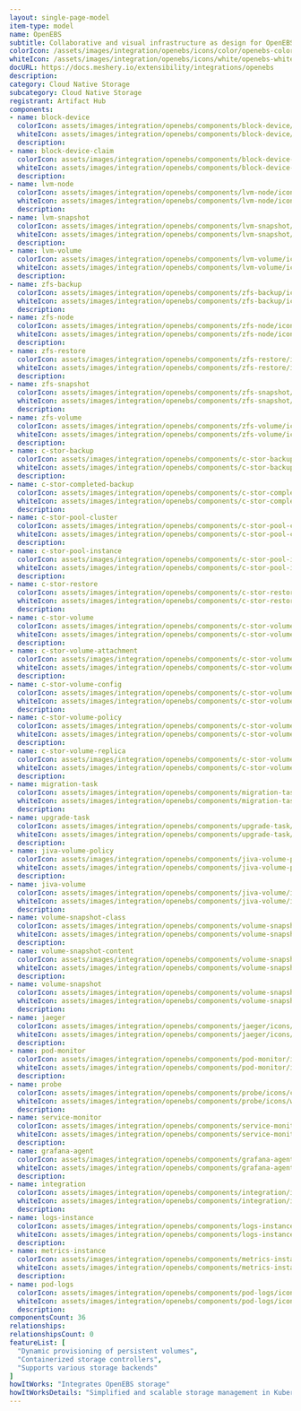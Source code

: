```yaml
---
layout: single-page-model
item-type: model
name: OpenEBS
subtitle: Collaborative and visual infrastructure as design for OpenEBS
colorIcon: /assets/images/integration/openebs/icons/color/openebs-color.svg
whiteIcon: /assets/images/integration/openebs/icons/white/openebs-white.svg
docURL: https://docs.meshery.io/extensibility/integrations/openebs
description: 
category: Cloud Native Storage
subcategory: Cloud Native Storage
registrant: Artifact Hub
components: 
- name: block-device
  colorIcon: assets/images/integration/openebs/components/block-device/icons/color/block-device-color.svg
  whiteIcon: assets/images/integration/openebs/components/block-device/icons/white/block-device-white.svg
  description: 
- name: block-device-claim
  colorIcon: assets/images/integration/openebs/components/block-device-claim/icons/color/block-device-claim-color.svg
  whiteIcon: assets/images/integration/openebs/components/block-device-claim/icons/white/block-device-claim-white.svg
  description: 
- name: lvm-node
  colorIcon: assets/images/integration/openebs/components/lvm-node/icons/color/lvm-node-color.svg
  whiteIcon: assets/images/integration/openebs/components/lvm-node/icons/white/lvm-node-white.svg
  description: 
- name: lvm-snapshot
  colorIcon: assets/images/integration/openebs/components/lvm-snapshot/icons/color/lvm-snapshot-color.svg
  whiteIcon: assets/images/integration/openebs/components/lvm-snapshot/icons/white/lvm-snapshot-white.svg
  description: 
- name: lvm-volume
  colorIcon: assets/images/integration/openebs/components/lvm-volume/icons/color/lvm-volume-color.svg
  whiteIcon: assets/images/integration/openebs/components/lvm-volume/icons/white/lvm-volume-white.svg
  description: 
- name: zfs-backup
  colorIcon: assets/images/integration/openebs/components/zfs-backup/icons/color/zfs-backup-color.svg
  whiteIcon: assets/images/integration/openebs/components/zfs-backup/icons/white/zfs-backup-white.svg
  description: 
- name: zfs-node
  colorIcon: assets/images/integration/openebs/components/zfs-node/icons/color/zfs-node-color.svg
  whiteIcon: assets/images/integration/openebs/components/zfs-node/icons/white/zfs-node-white.svg
  description: 
- name: zfs-restore
  colorIcon: assets/images/integration/openebs/components/zfs-restore/icons/color/zfs-restore-color.svg
  whiteIcon: assets/images/integration/openebs/components/zfs-restore/icons/white/zfs-restore-white.svg
  description: 
- name: zfs-snapshot
  colorIcon: assets/images/integration/openebs/components/zfs-snapshot/icons/color/zfs-snapshot-color.svg
  whiteIcon: assets/images/integration/openebs/components/zfs-snapshot/icons/white/zfs-snapshot-white.svg
  description: 
- name: zfs-volume
  colorIcon: assets/images/integration/openebs/components/zfs-volume/icons/color/zfs-volume-color.svg
  whiteIcon: assets/images/integration/openebs/components/zfs-volume/icons/white/zfs-volume-white.svg
  description: 
- name: c-stor-backup
  colorIcon: assets/images/integration/openebs/components/c-stor-backup/icons/color/c-stor-backup-color.svg
  whiteIcon: assets/images/integration/openebs/components/c-stor-backup/icons/white/c-stor-backup-white.svg
  description: 
- name: c-stor-completed-backup
  colorIcon: assets/images/integration/openebs/components/c-stor-completed-backup/icons/color/c-stor-completed-backup-color.svg
  whiteIcon: assets/images/integration/openebs/components/c-stor-completed-backup/icons/white/c-stor-completed-backup-white.svg
  description: 
- name: c-stor-pool-cluster
  colorIcon: assets/images/integration/openebs/components/c-stor-pool-cluster/icons/color/c-stor-pool-cluster-color.svg
  whiteIcon: assets/images/integration/openebs/components/c-stor-pool-cluster/icons/white/c-stor-pool-cluster-white.svg
  description: 
- name: c-stor-pool-instance
  colorIcon: assets/images/integration/openebs/components/c-stor-pool-instance/icons/color/c-stor-pool-instance-color.svg
  whiteIcon: assets/images/integration/openebs/components/c-stor-pool-instance/icons/white/c-stor-pool-instance-white.svg
  description: 
- name: c-stor-restore
  colorIcon: assets/images/integration/openebs/components/c-stor-restore/icons/color/c-stor-restore-color.svg
  whiteIcon: assets/images/integration/openebs/components/c-stor-restore/icons/white/c-stor-restore-white.svg
  description: 
- name: c-stor-volume
  colorIcon: assets/images/integration/openebs/components/c-stor-volume/icons/color/c-stor-volume-color.svg
  whiteIcon: assets/images/integration/openebs/components/c-stor-volume/icons/white/c-stor-volume-white.svg
  description: 
- name: c-stor-volume-attachment
  colorIcon: assets/images/integration/openebs/components/c-stor-volume-attachment/icons/color/c-stor-volume-attachment-color.svg
  whiteIcon: assets/images/integration/openebs/components/c-stor-volume-attachment/icons/white/c-stor-volume-attachment-white.svg
  description: 
- name: c-stor-volume-config
  colorIcon: assets/images/integration/openebs/components/c-stor-volume-config/icons/color/c-stor-volume-config-color.svg
  whiteIcon: assets/images/integration/openebs/components/c-stor-volume-config/icons/white/c-stor-volume-config-white.svg
  description: 
- name: c-stor-volume-policy
  colorIcon: assets/images/integration/openebs/components/c-stor-volume-policy/icons/color/c-stor-volume-policy-color.svg
  whiteIcon: assets/images/integration/openebs/components/c-stor-volume-policy/icons/white/c-stor-volume-policy-white.svg
  description: 
- name: c-stor-volume-replica
  colorIcon: assets/images/integration/openebs/components/c-stor-volume-replica/icons/color/c-stor-volume-replica-color.svg
  whiteIcon: assets/images/integration/openebs/components/c-stor-volume-replica/icons/white/c-stor-volume-replica-white.svg
  description: 
- name: migration-task
  colorIcon: assets/images/integration/openebs/components/migration-task/icons/color/migration-task-color.svg
  whiteIcon: assets/images/integration/openebs/components/migration-task/icons/white/migration-task-white.svg
  description: 
- name: upgrade-task
  colorIcon: assets/images/integration/openebs/components/upgrade-task/icons/color/upgrade-task-color.svg
  whiteIcon: assets/images/integration/openebs/components/upgrade-task/icons/white/upgrade-task-white.svg
  description: 
- name: jiva-volume-policy
  colorIcon: assets/images/integration/openebs/components/jiva-volume-policy/icons/color/jiva-volume-policy-color.svg
  whiteIcon: assets/images/integration/openebs/components/jiva-volume-policy/icons/white/jiva-volume-policy-white.svg
  description: 
- name: jiva-volume
  colorIcon: assets/images/integration/openebs/components/jiva-volume/icons/color/jiva-volume-color.svg
  whiteIcon: assets/images/integration/openebs/components/jiva-volume/icons/white/jiva-volume-white.svg
  description: 
- name: volume-snapshot-class
  colorIcon: assets/images/integration/openebs/components/volume-snapshot-class/icons/color/volume-snapshot-class-color.svg
  whiteIcon: assets/images/integration/openebs/components/volume-snapshot-class/icons/white/volume-snapshot-class-white.svg
  description: 
- name: volume-snapshot-content
  colorIcon: assets/images/integration/openebs/components/volume-snapshot-content/icons/color/volume-snapshot-content-color.svg
  whiteIcon: assets/images/integration/openebs/components/volume-snapshot-content/icons/white/volume-snapshot-content-white.svg
  description: 
- name: volume-snapshot
  colorIcon: assets/images/integration/openebs/components/volume-snapshot/icons/color/volume-snapshot-color.svg
  whiteIcon: assets/images/integration/openebs/components/volume-snapshot/icons/white/volume-snapshot-white.svg
  description: 
- name: jaeger
  colorIcon: assets/images/integration/openebs/components/jaeger/icons/color/jaeger-color.svg
  whiteIcon: assets/images/integration/openebs/components/jaeger/icons/white/jaeger-white.svg
  description: 
- name: pod-monitor
  colorIcon: assets/images/integration/openebs/components/pod-monitor/icons/color/pod-monitor-color.svg
  whiteIcon: assets/images/integration/openebs/components/pod-monitor/icons/white/pod-monitor-white.svg
  description: 
- name: probe
  colorIcon: assets/images/integration/openebs/components/probe/icons/color/probe-color.svg
  whiteIcon: assets/images/integration/openebs/components/probe/icons/white/probe-white.svg
  description: 
- name: service-monitor
  colorIcon: assets/images/integration/openebs/components/service-monitor/icons/color/service-monitor-color.svg
  whiteIcon: assets/images/integration/openebs/components/service-monitor/icons/white/service-monitor-white.svg
  description: 
- name: grafana-agent
  colorIcon: assets/images/integration/openebs/components/grafana-agent/icons/color/grafana-agent-color.svg
  whiteIcon: assets/images/integration/openebs/components/grafana-agent/icons/white/grafana-agent-white.svg
  description: 
- name: integration
  colorIcon: assets/images/integration/openebs/components/integration/icons/color/integration-color.svg
  whiteIcon: assets/images/integration/openebs/components/integration/icons/white/integration-white.svg
  description: 
- name: logs-instance
  colorIcon: assets/images/integration/openebs/components/logs-instance/icons/color/logs-instance-color.svg
  whiteIcon: assets/images/integration/openebs/components/logs-instance/icons/white/logs-instance-white.svg
  description: 
- name: metrics-instance
  colorIcon: assets/images/integration/openebs/components/metrics-instance/icons/color/metrics-instance-color.svg
  whiteIcon: assets/images/integration/openebs/components/metrics-instance/icons/white/metrics-instance-white.svg
  description: 
- name: pod-logs
  colorIcon: assets/images/integration/openebs/components/pod-logs/icons/color/pod-logs-color.svg
  whiteIcon: assets/images/integration/openebs/components/pod-logs/icons/white/pod-logs-white.svg
  description: 
componentsCount: 36
relationships: 
relationshipsCount: 0
featureList: [
  "Dynamic provisioning of persistent volumes",
  "Containerized storage controllers",
  "Supports various storage backends"
]
howItWorks: "Integrates OpenEBS storage"
howItWorksDetails: "Simplified and scalable storage management in Kubernetes"
---
```

